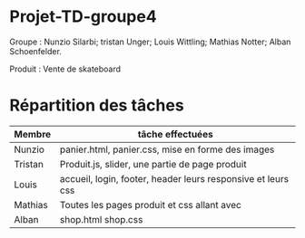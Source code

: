 # Projet-TD-groupe4

Groupe : Nunzio Silarbi; tristan Unger; Louis Wittling; Mathias Notter; Alban Schoenfelder.

Produit : Vente de skateboard

# Répartition des tâches 

| Membre             | tâche effectuées |
|--------------------|-----------------------|
| Nunzio | panier.html, panier.css, mise en forme des images |
| Tristan | Produit.js, slider, une partie de page produit |
| Louis| accueil, login, footer, header leurs responsive et leurs css|
| Mathias | Toutes les pages produit et css allant avec |
| Alban | shop.html shop.css |

